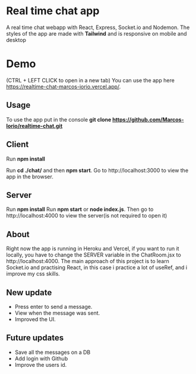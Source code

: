# Real time chat app

A real time chat webapp with React, Express, Socket.io and Nodemon.
The styles of the app are made with **Tailwind** and is responsive on mobile and desktop

# Demo
(CTRL + LEFT CLICK to open in a new tab)
You can use the app here https://realtime-chat-marcos-iorio.vercel.app/.

## Usage

To use the app put in the console **git clone https://github.com/Marcos-Iorio/realtime-chat.git**

## Client
Run **npm install**

Run **cd ./chat/** and then **npm start**. Go to http://localhost:3000 to view the app in the browser.

## Server
Run **npm install**
Run **npm start** or **node index.js**. Then go to http://localhost:4000 to view the server(is not required to open it)

## About
Right now the app is running in Heroku and Vercel, if you want to run it locally, you have to change the SERVER variable in the ChatRoom.jsx to http://localhost:4000. The main approach of this project is to learn Socket.io and practising React, in this case i practice a lot of useRef, and i improve my css skills.

## New update

- Press enter to send a message.
- View when the message was sent.
- Improved the UI.

## Future updates

- Save all the messages on a DB
- Add login with Github
- Improve the users id.
